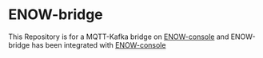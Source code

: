ENOW-bridge
===========
This Repository is for a MQTT-Kafka bridge on [ENOW-console](https://github.com/ENOW-IJI/ENOW-console) and ENOW-bridge has been integrated with [ENOW-console](https://github.com/ENOW-IJI/ENOW-console)
